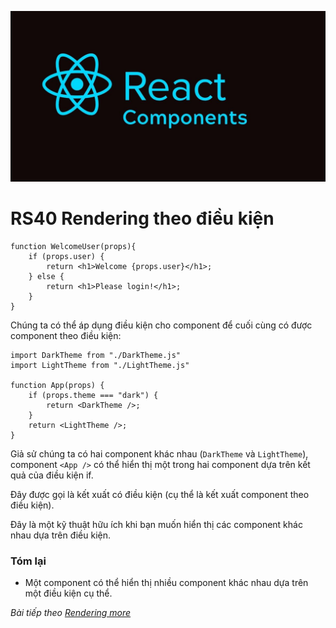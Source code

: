 
![Create-HTML-1](images/components.jpg) 

# RS40 Rendering theo điều kiện

```
function WelcomeUser(props){
    if (props.user) {
        return <h1>Welcome {props.user}</h1>;
    } else {
        return <h1>Please login!</h1>;
    }
}
```

Chúng ta có thể áp dụng điều kiện cho component để cuối cùng có được component theo điều kiện:

```
import DarkTheme from "./DarkTheme.js"
import LightTheme from "./LightTheme.js"

function App(props) {
    if (props.theme === "dark") {
        return <DarkTheme />;
    }
    return <LightTheme />;
}
```

Giả sử chúng ta có hai component khác nhau (`DarkTheme` và `LightTheme`), component `<App />` có thể hiển thị một trong hai component dựa trên kết quả của điều kiện if.

Đây được gọi là kết xuất có điều kiện (cụ thể là kết xuất component theo điều kiện).

Đây là một kỹ thuật hữu ích khi bạn muốn hiển thị các component khác nhau dựa trên điều kiện.

### Tóm lại

- Một component có thể hiển thị nhiều component khác nhau dựa trên một điều kiện cụ thể.



*Bài tiếp theo [Rendering more](/lesson/session/session_41_rendering_more.md)*